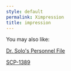```yaml
---
style: default
permalink: Ximpression
title: impression
---
```

You may also like:

[Dr. Solo's Personnel File](http://scp-wiki.net/dr-solo-s-personnel-file)

[SCP-1389](http://scp-wiki.net/scp-1389)
